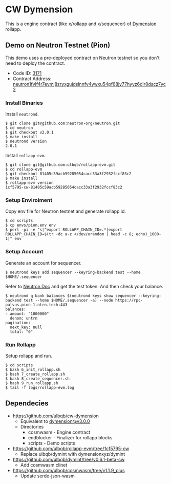 # CW Dymension

This is a engine contract (like x/rollapp and x/sequencer) of [Dymension](https://dymension.xyz/) rollapp.

## Demo on Neutron Testnet (Pion)

This demo uses a pre-deployed contract on Neutron testnet so you don't need to deploy the contract. 

- Code ID: [3171](https://neutron.celat.one/pion-1/codes/3171/info)
- Contract Address: [neutron1fvlf4r7evmj8zryxgujdslnnfv4ywxu54pf68jy77hyvz6dlr8dscz7yc2](https://neutron.celat.one/pion-1/contracts/neutron1fvlf4r7evmj8zryxgujdslnnfv4ywxu54pf68jy77hyvz6dlr8dscz7yc2)

### Install Binaries

Install `neutrond`.

```shell
$ git clone git@github.com:neutron-org/neutron.git
$ cd neutron
$ git checkout v2.0.1
$ make install
$ neutrond version
2.0.1
```

Install `rollapp-evm`.

```shell
$ git clone git@github.com:ulbqb/rollapp-evm.git
$ cd rollapp-evm
$ git checkout 81405c59acb59285054cacc33a3f2932fccf83c2
$ make install
$ rollapp-evm version
1cf5795-cw-81405c59acb59285054cacc33a3f2932fccf83c2
```

### Setup Enviroiment

Copy env file for Neutron testnet and generate rollapp id.

```shell
$ cd scripts
$ cp envs/pion.env env
$ perl -pi -e "s|^export ROLLAPP_CHAIN_ID=.*|export ROLLAPP_CHAIN_ID=$(tr -dc a-z </dev/urandom | head -c 8; echo)_1000-1|" env
```

### Setup Account

Generate an account for sequencer.

```shell
$ neutrond keys add sequencer --keyring-backend test --home $HOME/.sequencer
```

Refer to [Neutron Doc](https://docs.neutron.org/neutron/faq/#where-is-the-testnet-faucet) and get the test token. And then check your balance.

```shell
$ neutrond q bank balances $(neutrond keys show sequencer --keyring-backend test --home $HOME/.sequencer -a) --node https://rpc-palvus.pion-1.ntrn.tech:443
balances:
- amount: "1000000"
  denom: untrn
pagination:
  next_key: null
  total: "0"
```

### Run Rollapp

Setup rollapp and run.

```shell
$ cd scripts
$ bash 6_init_rollapp.sh
$ bash 7_create_rollapp.sh
$ bash 8_create_sequencer.sh
$ bash 9_run_rollapp.sh
$ tail -f logs/rollapp-evm.log
```

## Dependecies

- https://github.com/ulbqb/cw-dymension
    - Equivalent to dymension@v3.0.0
    - Directories
        - cosmwasm - Engine contract
        - endblocker - Finalizer for rollapp blocks
        - scripts - Demo scripts
- https://github.com/ulbqb/rollapp-evm/tree/1cf5795-cw
    - Replace ulbqb/dymint with dymensionxyz/dymint
- https://github.com/ulbqb/dymint/tree/v0.6.1-beta-cw
    - Add cosmwasm clinet
- https://github.com/ulbqb/cosmwasm/tree/v1.1.9_plus
    - Update serde-json-wasm
